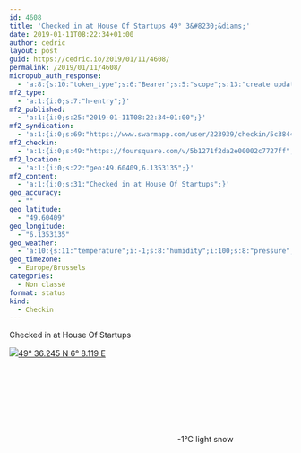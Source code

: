 ```yaml
---
id: 4608
title: 'Checked in at House Of Startups 49° 3&#8230;&diams;'
date: 2019-01-11T08:22:34+01:00
author: cedric
layout: post
guid: https://cedric.io/2019/01/11/4608/
permalink: /2019/01/11/4608/
micropub_auth_response:
  - 'a:8:{s:10:"token_type";s:6:"Bearer";s:5:"scope";s:13:"create update";s:2:"me";s:18:"https://cedric.io/";s:9:"issued_by";s:45:"https://cedric.io/wp-json/indieauth/1.0/token";s:9:"client_id";s:27:"https://ownyourswarm.p3k.io";s:9:"issued_at";i:1542614471;s:4:"user";i:1;s:13:"last_accessed";i:1547191371;}'
mf2_type:
  - 'a:1:{i:0;s:7:"h-entry";}'
mf2_published:
  - 'a:1:{i:0;s:25:"2019-01-11T08:22:34+01:00";}'
mf2_syndication:
  - 'a:1:{i:0;s:69:"https://www.swarmapp.com/user/223939/checkin/5c38443a78782c002c8970e4";}'
mf2_checkin:
  - 'a:1:{i:0;s:49:"https://foursquare.com/v/5b1271f2da2e00002c7727ff";}'
mf2_location:
  - 'a:1:{i:0;s:22:"geo:49.60409,6.1353135";}'
mf2_content:
  - 'a:1:{i:0;s:31:"Checked in at House Of Startups";}'
geo_accuracy:
  - ""
geo_latitude:
  - "49.60409"
geo_longitude:
  - "6.1353135"
geo_weather:
  - 'a:10:{s:11:"temperature";i:-1;s:8:"humidity";i:100;s:8:"pressure";i:1024;s:10:"cloudiness";i:75;s:4:"wind";a:2:{s:5:"speed";d:3.1;s:6:"degree";i:240;}s:7:"summary";s:10:"light snow";s:4:"icon";s:7:"wi-snow";s:10:"visibility";i:1400;s:7:"sunrise";s:25:"2019-01-11T08:29:03+01:00";s:6:"sunset";s:25:"2019-01-11T16:57:29+01:00";}'
geo_timezone:
  - Europe/Brussels
categories:
  - Non classé
format: status
kind:
  - Checkin
---
```

Checked in at House Of Startups

<p class="sloc-display">
  <img class="icon-location" aria-label="Location: " aria-hidden="true" src="https://cedric.io/wp-content/plugins/simple-location/location.svg" /><span class="p-location"><data class="p-latitude" value="49.604090"></data><data class="p-longitude" value="6.135313"></data><a href="https://www.openstreetmap.org/?mlat=49.60409&mlon=6.1353135#map=13/49.60409/6.1353135">49° 36.245 N 6° 8.119 E</a></span><br /><span aria-label="light snow" title="light snow" ><svg class="svg-icon svg-wi-snow" aria-hidden="true"><use xlink:href="https://cedric.io/wp-content/plugins/simple-location/weather-icons.svg#wi-snow"></use></svg></span><span class="p-temperature">-1&deg;C</span>&nbsp;light snow
</p>